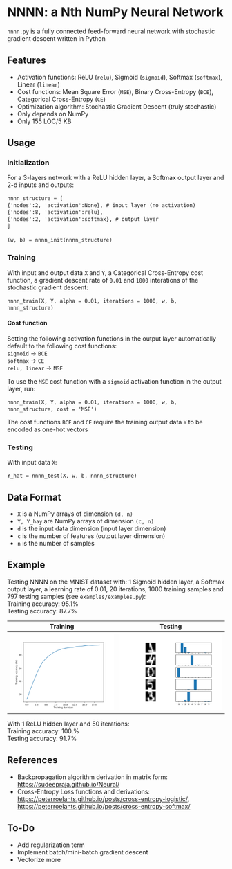 # NNNN: a Nth NumPy Neural Network

`nnnn.py` is a fully connected feed-forward neural network with stochastic gradient descent written in Python

## Features

* Activation functions: ReLU (`relu`), Sigmoid (`sigmoid`), Softmax (`softmax`), Linear (`linear`)
* Cost functions: Mean Square Error (`MSE`), Binary Cross-Entropy (`BCE`), Categorical Cross-Entropy (`CE`)
* Optimization algorithm: Stochastic Gradient Descent (truly stochastic)
* Only depends on NumPy
* Only 155 LOC/5 KB

## Usage

### Initialization

For a 3-layers network with a ReLU hidden layer, a Softmax output layer and 2-d inputs and outputs:

```
nnnn_structure = [
{'nodes':2, 'activation':None}, # input layer (no activation)
{'nodes':8, 'activation':relu},
{'nodes':2, 'activation':softmax}, # output layer
]

(w, b) = nnnn_init(nnnn_structure)
```

### Training

With input and output data `X` and `Y`, a Categorical Cross-Entropy cost function, a gradient descent rate of `0.01` and `1000` interations of the stochastic gradient descent:

```
nnnn_train(X, Y, alpha = 0.01, iterations = 1000, w, b, nnnn_structure)
```

#### Cost function

Setting the following activation functions in the output layer automatically default to the following cost functions:  
`sigmoid` → `BCE`  
`softmax` → `CE`  
`relu, linear` → `MSE`

To use the `MSE` cost function with a `sigmoid` activation function in the output layer, run:

```
nnnn_train(X, Y, alpha = 0.01, iterations = 1000, w, b, nnnn_structure, cost = 'MSE')
```

The cost functions `BCE` and `CE` require the training output data `Y` to be encoded as one-hot vectors

### Testing

With input data `X`:

```
Y_hat = nnnn_test(X, w, b, nnnn_structure)
```

## Data Format

* `X` is a NumPy arrays of dimension `(d, n)`
* `Y, Y_hay` are NumPy arrays of dimension `(c, n)`
* `d` is the input data dimension (input layer dimension)
* `c` is the number of features (output layer dimension)
* `n` is the number of samples

## Example

Testing NNNN on the MNIST dataset with: 1 Sigmoid hidden layer, a Softmax output layer, a learning rate of 0.01, 20 iterations, 1000 training samples and 797 testing samples (see `examples/examples.py`):  
Training accuracy: 95.1%  
Testing accuracy: 87.7%

Training | Testing
---------|--------
![examples_accuracy.png](examples/examples_accuracy.png)|![examples_plot.png](examples/examples_plot.png)

With 1 ReLU hidden layer and 50 iterations:  
Training accuracy: 100.%  
Testing accuracy: 91.7%

## References

* Backpropagation algorithm derivation in matrix form: https://sudeepraja.github.io/Neural/
* Cross-Entropy Loss functions and derivations: https://peterroelants.github.io/posts/cross-entropy-logistic/, https://peterroelants.github.io/posts/cross-entropy-softmax/

## To-Do

* Add regularization term
* Implement batch/mini-batch gradient descent
* Vectorize more

